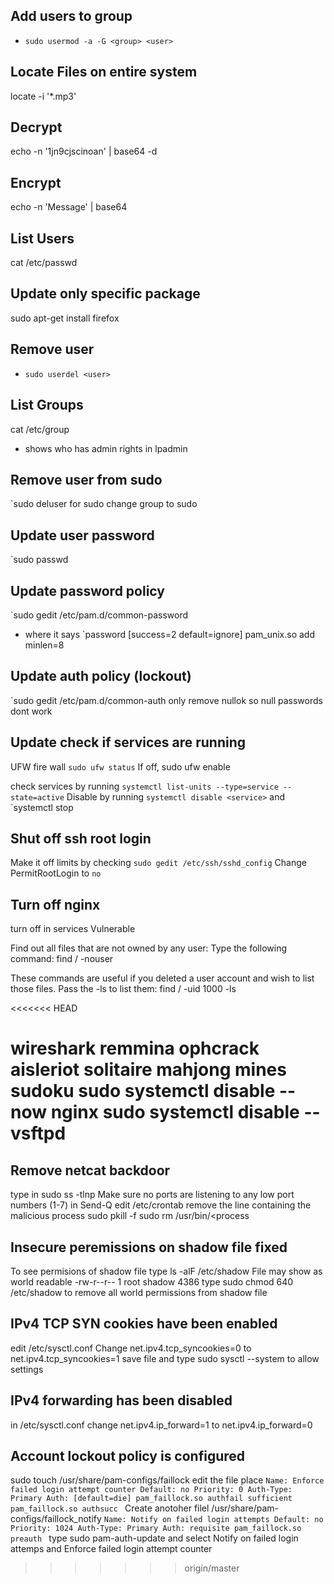 ## Add users to group
* `sudo usermod -a -G <group> <user>`
## Locate Files on entire system
locate -i '*.mp3'

## Decrypt
echo -n '1jn9cjscinoan' | base64 -d
## Encrypt
echo -n 'Message' | base64

## List Users
cat /etc/passwd

## Update only specific package
sudo apt-get install firefox

## Remove user
* `sudo userdel <user>`
## List Groups
cat /etc/group
- shows who has admin rights in lpadmin
## Remove user from sudo
`sudo deluser <username> <group>
for sudo change group to sudo

## Update user password
`sudo passwd <username>

## Update password policy
`sudo gedit /etc/pam.d/common-password
- where it says `password [success=2 default=ignore] pam_unix.so add minlen=8

## Update auth policy (lockout)
`sudo gedit /etc/pam.d/common-auth
 only remove nullok so null passwords dont work

## Update check if services are running
UFW fire wall `sudo ufw status`
If off, sudo ufw enable

check services by running `systemctl list-units --type=service --state=active`
Disable by running `systemctl disable <service>` and `systemctl stop <service>

## Shut off ssh root login
Make it off limits by checking `sudo gedit /etc/ssh/sshd_config`
Change PermitRootLogin to `no`
## Turn off nginx
turn off in services
Vulnerable

Find out all files that are not owned by any user:
Type the following command:
find / -nouser

These commands are useful if you deleted a user account and wish to list those files. Pass the -ls to list them:
find / -uid 1000 -ls

<<<<<<< HEAD

wireshark remmina ophcrack aisleriot solitaire mahjong mines sudoku
sudo systemctl disable --now nginx
sudo systemctl disable -- vsftpd
=======
## Remove netcat backdoor
type in sudo ss -tlnp
Make sure no ports are listening to any low port numbers (1-7) in Send-Q
edit /etc/crontab remove the line containing the malicious process
sudo pkill -f <process> 
sudo rm /usr/bin/<process

## Insecure peremissions on shadow file fixed
To see permisions of shadow file type
ls -alF /etc/shadow
File may show as world readable
-rw-r--r-- 1 root shadow 4386
type sudo chmod 640 /etc/shadow 
to remove all world permissions from shadow file

## IPv4 TCP SYN cookies have been enabled
edit /etc/sysctl.conf
Change net.ipv4.tcp_syncookies=0 to net.ipv4.tcp_syncookies=1
save file and type sudo sysctl --system to allow settings

## IPv4 forwarding has been disabled
in /etc/sysctl.conf
change net.ipv4.ip_forward=1
to net.ipv4.ip_forward=0

## Account lockout policy is configured
sudo touch /usr/share/pam-configs/faillock
edit the file
place 
`Name: Enforce failed login attempt counter
Default: no
Priority: 0
Auth-Type: Primary
Auth:
 [default=die] pam_faillock.so authfail
 sufficient pam_faillock.so authsucc
 `
Create anotoher filel /usr/share/pam-configs/faillock_notify
`Name: Notify on failed login attempts
Default: no
Priority: 1024
Auth-Type: Primary
Auth:
 requisite pam_faillock.so preauth
 `
type sudo pam-auth-update and select Notify on failed login attemps and Enforce failed login attempt counter
>>>>>>> origin/master
